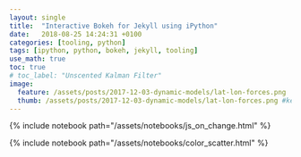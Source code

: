 ```yaml
---
layout: single
title:  "Interactive Bokeh for Jekyll using iPython"
date:   2018-08-25 14:24:31 +0100
categories: [tooling, python]
tags: [ipython, python, bokeh, jekyll, tooling]
use_math: true
toc: true
# toc_label: "Unscented Kalman Filter"
image:
  feature: /assets/posts/2017-12-03-dynamic-models/lat-lon-forces.png
  thumb: /assets/posts/2017-12-03-dynamic-models/lat-lon-forces.png #keep it square 200x200 px is good
---
```





{% include notebook path="/assets/notebooks/js_on_change.html" %}

{% include notebook path="/assets/notebooks/color_scatter.html" %}
